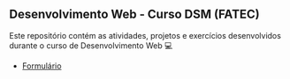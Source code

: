 <h2> Desenvolvimento Web - Curso DSM (FATEC) </h2>
Este repositório contém as atividades, projetos e exercícios desenvolvidos durante o curso de Desenvolvimento Web 💻

<nav>
  <ul>
    <li><a href="https://beamrt.github.io/desenv-web-DSM/formulario/html">Formulário</a></li>
  </ul>
</nav>
